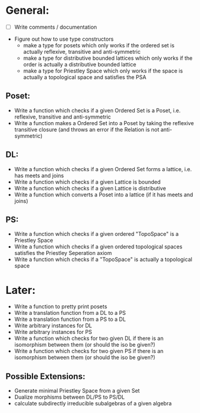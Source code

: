 # General:
- [ ] Write comments / documentation
- Figure out how to use type constructors
  - make a type for posets which only works if the ordered set is actually reflexive, transitive and anti-symmetric
  - make a type for distributive bounded lattices which only works if the order is actually a distributive bounded lattice
  - make a type for Priestley Space which only works if the space is actually a topological space and satisfies the PSA
  
  
## Poset:
- Write a function which checks if a given Ordered Set is a Poset, i.e. reflexive, transitive and anti-symmetric
- Write a function makes a Ordered Set into a Poset by taking the reflexive transitive closure (and throws an
    error if the Relation is not anti-symmetric)
## DL: 
- Write a function which checks if a given Ordered Set forms a lattice, i.e. has meets and joins
- Write a function which checks if a given Lattice is bounded
- Write a function which checks if a given Lattice is distributive
- Write a function which converts a Poset into a lattice (if it has meets and joins)
## PS: 
- Write a function which checks if a given ordered "TopoSpace" is a Priestley Space
- Write a function which checks if a given ordered topological spaces satisfies the Priestley Seperation axiom
- Write a function which checks if a "TopoSpace" is actually a topological space 



# Later:
- Write a function to pretty print posets
- Write a translation function from a DL to a PS
- Write a translation function from a PS to a DL 
- Write arbitrary instances for DL
- Write arbitrary instances for PS
- Write a function which checks for two given DL if there is an isomorphism between them (or should the iso be given?)
- Write a function which checks for two given PS if there is an isomorphism between them (or should the iso be given?)

## Possible Extensions:
- Generate minimal Priestley Space from a given Set
- Dualize morphisms between DL/PS to PS/DL
- calculate subdirectly irreducible subalgebras of a given algebra